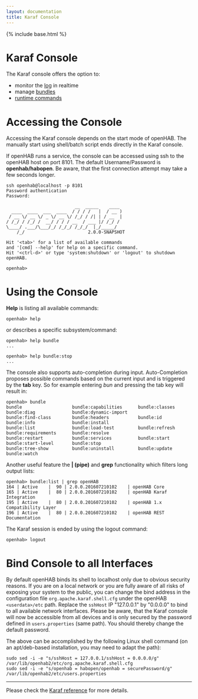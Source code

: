 ```yaml
---
layout: documentation
title: Karaf Console
---
```


{% include base.html %}

# Karaf Console

The Karaf console offers the option to:

* monitor the [log](logging.html#karaf-console) in realtime
* manage [bundles](bundles.html)
* [runtime commands](runtime.html)

# Accessing the Console

Accessing the Karaf console depends on the start mode of openHAB. The manually start using shell/batch script ends directly in the Karaf console.

If openHAB runs a service, the console can be accessed using ssh to the openHAB host on port 8101. The default Username/Password is **openhab/habopen**. Be aware, that the first connection attempt may take a few seconds longer.

```
ssh openhab@localhost -p 8101
Password authentication
Password: 

                          __  _____    ____      
  ____  ____  ___  ____  / / / /   |  / __ )     
 / __ \/ __ \/ _ \/ __ \/ /_/ / /| | / __  |
/ /_/ / /_/ /  __/ / / / __  / ___ |/ /_/ /      
\____/ .___/\___/_/ /_/_/ /_/_/  |_/_____/     
    /_/                        2.0.0-SNAPSHOT

Hit '<tab>' for a list of available commands
and '[cmd] --help' for help on a specific command.
Hit '<ctrl-d>' or type 'system:shutdown' or 'logout' to shutdown openHAB.

openhab>
```

# Using the Console

**Help** is listing all available commands:

```
openhab> help
```

or describes a specific subsystem/command:

```
openhab> help bundle
...

openhab> help bundle:stop
...
```

The console also supports auto-completion during input. Auto-Completion proposes possible commands based on the current input and is triggered by the **tab** key. So for example entering _bun_ and pressing the tab key will result in:

```  
openhab> bundle
bundle                   bundle:capabilities      bundle:classes           bundle:diag              bundle:dynamic-import    
bundle:find-class        bundle:headers           bundle:id                bundle:info              bundle:install           
bundle:list              bundle:load-test         bundle:refresh           bundle:requirements      bundle:resolve           
bundle:restart           bundle:services          bundle:start             bundle:start-level       bundle:stop              
bundle:tree-show         bundle:uninstall         bundle:update            bundle:watch      
```  

Another useful feature the **\| (pipe)** and **grep** functionality which filters long output lists:

```  
openhab> bundle:list | grep openHAB
164 | Active    |  90 | 2.0.0.201607210102    | openHAB Core
165 | Active    |  80 | 2.0.0.201607210102    | openHAB Karaf Integration
195 | Active    |  80 | 2.0.0.201607210102    | openHAB 1.x Compatibility Layer
196 | Active    |  80 | 2.0.0.201607210102    | openHAB REST Documentation
```

The Karaf session is ended by using the logout command:

```
openhab> logout
```

# Bind Console to all Interfaces

By default openHAB binds its shell to localhost only due to obvious security reasons. If you are on a local network or you are fully aware of all risks of exposing your system to the public, you can change the bind address in the configuration file `org.apache.karaf.shell.cfg` under the openHAB `<userdata>/etc` path. Replace the `sshHost` IP "127.0.0.1" by "0.0.0.0" to bind to all available network interfaces. Please be aware, that the Karaf console will now be accessible from all devices and is only secured by the password defined in `users.properties` (same path). You should thereby change the default password.

The above can be accomplished by the following Linux shell command (on an apt/deb-based installation, you may need to adapt the path):

```
sudo sed -i -e "s/sshHost = 127.0.0.1/sshHost = 0.0.0.0/g" /var/lib/openhab2/etc/org.apache.karaf.shell.cfg
sudo sed -i -e "s/openhab = habopen/openhab = securePassword/g" /var/lib/openhab2/etc/users.properties
```

-----

Please check the [Karaf reference](http://karaf.apache.org/manual/latest/) for more details.
